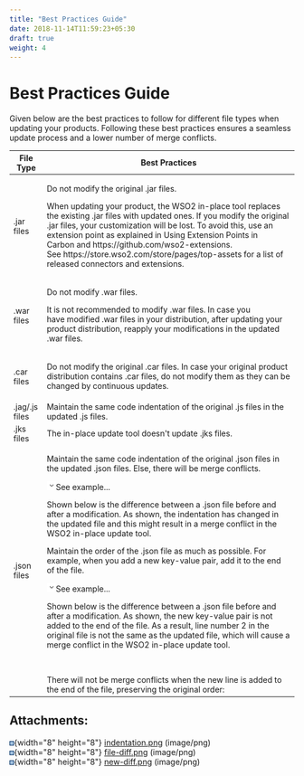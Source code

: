 ```yaml
---
title: "Best Practices Guide"
date: 2018-11-14T11:59:23+05:30
draft: true
weight: 4
---
```

# Best Practices Guide

Given below are the best practices to follow for different file types
when updating your products. Following these best practices ensures a
seamless update process and a lower number of merge conflicts.

<table>
<thead>
<tr class="header">
<th>File Type</th>
<th>Best Practices</th>
</tr>
</thead>
<tbody>
<tr class="odd">
<td>.jar files</td>
<td><p>Do not modify the original .jar files.</p>
<p>When updating your product, the WSO2 in-place tool replaces the existing .jar files with updated ones. If you modify the original .jar files, your customization will be lost. To avoid this, use an extension point as explained in Using Extension Points in Carbon and https://github.com/wso2-extensions. See https://store.wso2.com/store/pages/top-assets for a list of released connectors and extensions.</p></td>
</tr>
<tr class="even">
<td>.war files</td>
<td><p>Do not modify .war files.</p>
<p>It is not recommended to modify .war files. In case you have modified .war files in your distribution, after updating your product distribution, reapply your modifications in the updated .war files.</p></td>
</tr>
<tr class="odd">
<td>.car files</td>
<td><p>Do not modify the original .car files. In case your original product distribution contains .car files, do not modify them as they can be changed by continuous updates.</p></td>
</tr>
<tr class="even">
<td>.jag/.js files</td>
<td>Maintain the same code indentation of the original .js files in the updated .js files.</td>
</tr>
<tr class="odd">
<td>.jks files</td>
<td>The in-place update tool doesn't update .jks files.</td>
</tr>
<tr class="even">
<td>.json files</td>
<td><div class="content-wrapper">
<p>Maintain the same code indentation of the original .json files in the updated .json files. Else, there will be merge conflicts.</p>
<div id="expander-170396974" class="expand-container">
<div id="expander-control-170396974" class="expand-control">
<img src="images/icons/grey_arrow_down.png" class="expand-control-image" />See example...
</div>
<div id="expander-content-170396974" class="expand-content">
<p>Shown below is the difference between a .json file before and after a modification. As shown, the indentation has changed in the updated file and this might result in a merge conflict in the WSO2 in-place update tool.</p>
</div>
</div>
<p>Maintain the order of the .json file as much as possible. For example, when you add a new key-value pair, add it to the end of the file.</p>
<div id="expander-231233156" class="expand-container">
<div id="expander-control-231233156" class="expand-control">
<img src="images/icons/grey_arrow_down.png" class="expand-control-image" />See example...
</div>
<div id="expander-content-231233156" class="expand-content">
<p>Shown below is the difference between a .json file before and after a modification. As shown, the new key-value pair is not added to the end of the file. As a result, line number 2 in the original file is not the same as the updated file, which will cause a merge conflict in the WSO2 in-place update tool.</p>
<p><br />
</p>
<div>
There will not be merge conflicts when the new line is added to the end of the file, preserving the original order:
</div>
<div>

</div>
</div>
</div>
</div></td>
</tr>
</tbody>
</table>

## Attachments:

![](images/icons/bullet_blue.gif){width="8" height="8"}
[indentation.png](attachments/106954760/106955137.png) (image/png)  
![](images/icons/bullet_blue.gif){width="8" height="8"}
[file-diff.png](attachments/106954760/106955143.png) (image/png)  
![](images/icons/bullet_blue.gif){width="8" height="8"}
[new-diff.png](attachments/106954760/106955144.png) (image/png)  
